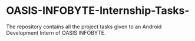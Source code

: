# OASIS-INFOBYTE-Internship-Tasks-
The repository contains all the project tasks given to an Android Development Intern of OASIS INFOBYTE.

